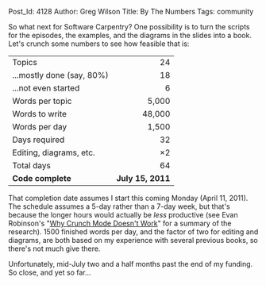 Post_Id: 4128
Author: Greg Wilson
Title: By The Numbers
Tags: community

<p>So what next for Software Carpentry? One possibility is to turn the scripts for the episodes, the examples, and the diagrams in the slides into a book. Let's crunch some numbers to see how feasible that is:</p>
<table>
<tbody>
<tr>
<td>Topics</td>
<td style="text-align: right;">24</td>
</tr>
<tr>
<td>...mostly done (say, 80%)</td>
<td style="text-align: right;">18</td>
</tr>
<tr>
<td>...not even started</td>
<td style="text-align: right;">6</td>
</tr>
<tr>
<td>Words per topic</td>
<td style="text-align: right;">5,000</td>
</tr>
<tr>
<td>Words to write</td>
<td style="text-align: right;">48,000</td>
</tr>
<tr>
<td>Words per day</td>
<td style="text-align: right;">1,500</td>
</tr>
<tr>
<td>Days required</td>
<td style="text-align: right;">32</td>
</tr>
<tr>
<td>Editing, diagrams, etc.</td>
<td style="text-align: right;">&times;2</td>
</tr>
<tr>
<td>Total days</td>
<td style="text-align: right;">64</td>
</tr>
<tr>
<td><strong>Code complete</strong></td>
<td style="text-align: right;"><strong>July 15, 2011</strong></td>
</tr>
</tbody>
</table>
<p>That completion date assumes I start this coming Monday (April 11, 2011). The schedule assumes a 5-day rather than a 7-day week, but that's because the longer hours would actually be <em>less</em> productive (see Evan Robinson's "<a href="http://www.igda.org/why-crunch-modes-doesnt-work-six-lessons">Why Crunch Mode Doesn't Work</a>" for a summary of the research). 1500 finished words per day, and the factor of two for editing and diagrams, are both based on my experience with several previous books, so there's not much give there.</p>
<p>Unfortunately, mid-July two and a half months past the end of my funding. So close, and yet so far...</p>
